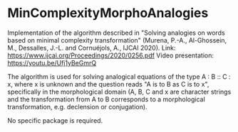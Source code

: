 # MinComplexityMorphoAnalogies

Implementation of the algorithm described in "Solving analogies on words based on minimal complexity transformation" (Murena, P.-A., Al-Ghossein, M., Dessalles, J.-L. and Cornuéjols, A., IJCAI 2020). 
Link: https://www.ijcai.org/Proceedings/2020/0256.pdf 
Video presentation: https://youtu.be/Ufj1yBeGmrQ

The algorithm is used for solving analogical equations of the type A : B :: C : x, where x is unknown and the question reads "A is to B as C is to x", specifically in the morphological domain (A, B, C and x are character strings and the transformation from A to B corresponds to a morphological transformation, e.g. declension or conjugation). 

No specific package is required. 
